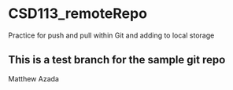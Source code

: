 # CSD113_remoteRepo
Practice for push and pull within Git and adding to local storage 

## This is a test branch for the sample git repo

Matthew Azada
